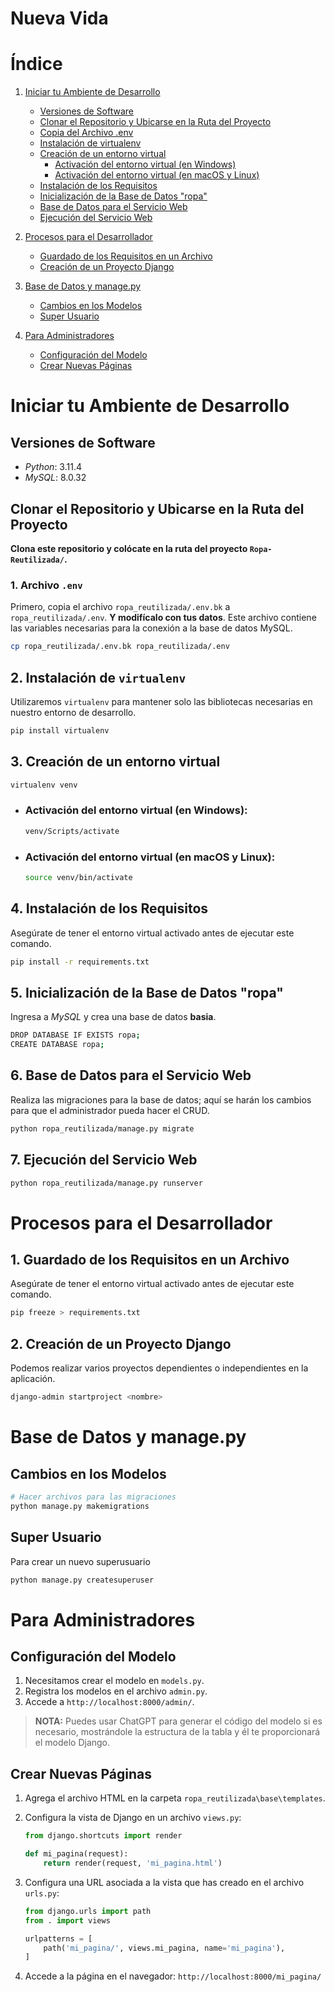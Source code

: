 # Nueva Vida

# Índice

1. [Iniciar tu Ambiente de Desarrollo](#iniciar-tu-ambiente-de-desarrollo)
    - [Versiones de Software](#versiones-de-software)
    - [Clonar el Repositorio y Ubicarse en la Ruta del Proyecto](#clonar-el-repositorio-y-ubicarse-en-la-ruta-del-proyecto)
    - [Copia del Archivo .env](#copia-del-archivo-env)
    - [Instalación de virtualenv](#instalación-de-virtualenv)
    - [Creación de un entorno virtual](#creación-de-un-entorno-virtual)
        - [Activación del entorno virtual (en Windows)](#activación-del-entorno-virtual-en-windows)
        - [Activación del entorno virtual (en macOS y Linux)](#activación-del-entorno-virtual-en-macos-y-linux)
    - [Instalación de los Requisitos](#instalación-de-los-requisitos)
    - [Inicialización de la Base de Datos "ropa"](#inicialización-de-la-base-de-datos-ropa)
    - [Base de Datos para el Servicio Web](#base-de-datos-para-el-servicio-web)
    - [Ejecución del Servicio Web](#ejecución-del-servicio-web)

2. [Procesos para el Desarrollador](#procesos-para-el-desarrollador)
    - [Guardado de los Requisitos en un Archivo](#guardado-de-los-requisitos-en-un-archivo)
    - [Creación de un Proyecto Django](#creación-de-un-proyecto-django)

3. [Base de Datos y manage.py](#base-de-datos-y-managepy)
    - [Cambios en los Modelos](#cambios-en-los-modelos)
    - [Super Usuario](#super-usuario)

4. [Para Administradores](#para-administradores)
    - [Configuración del Modelo](#configuración-del-modelo)
    - [Crear Nuevas Páginas](#crear-nuevas-páginas)

# Iniciar tu Ambiente de Desarrollo

## Versiones de Software
- *Python*: 3.11.4
- *MySQL*: 8.0.32

## Clonar el Repositorio y Ubicarse en la Ruta del Proyecto

**Clona este repositorio y colócate en la ruta del proyecto `Ropa-Reutilizada/`.**

### 1. Archivo `.env`

Primero, copia el archivo `ropa_reutilizada/.env.bk` a `ropa_reutilizada/.env`. **Y modifícalo con tus datos**. Este archivo contiene las variables necesarias para la conexión a la base de datos MySQL.

```sh
cp ropa_reutilizada/.env.bk ropa_reutilizada/.env
```

## 2. Instalación de `virtualenv`

Utilizaremos `virtualenv` para mantener solo las bibliotecas necesarias en nuestro entorno de desarrollo.

```sh
pip install virtualenv
```

## 3. Creación de un entorno virtual

```sh
virtualenv venv
```

- ### Activación del entorno virtual (en Windows):
  
  ```sh
  venv/Scripts/activate
  ```

- ### Activación del entorno virtual (en macOS y Linux):
  
  ```sh
  source venv/bin/activate
  ```

## 4. Instalación de los Requisitos

Asegúrate de tener el entorno virtual activado antes de ejecutar este comando.

```sh
pip install -r requirements.txt
```

## 5. Inicialización de la Base de Datos "ropa"

Ingresa a *MySQL* y crea una base de datos **basia**.

```sh
DROP DATABASE IF EXISTS ropa;
CREATE DATABASE ropa;
```

## 6. Base de Datos para el Servicio Web

Realiza las migraciones para la base de datos; aquí se harán los cambios para que el administrador pueda hacer el CRUD.

```sh
python ropa_reutilizada/manage.py migrate
```

## 7. Ejecución del Servicio Web

```sh
python ropa_reutilizada/manage.py runserver
```

# Procesos para el Desarrollador

## 1. Guardado de los Requisitos en un Archivo

Asegúrate de tener el entorno virtual activado antes de ejecutar este comando.

```sh
pip freeze > requirements.txt
```

## 2. Creación de un Proyecto Django

Podemos realizar varios proyectos dependientes o independientes en la aplicación.

```sh
django-admin startproject <nombre>
```

# Base de Datos y manage.py

## Cambios en los Modelos

```sh
# Hacer archivos para las migraciones
python manage.py makemigrations
```

## Super Usuario

Para crear un nuevo superusuario

```sh
python manage.py createsuperuser
```

# Para Administradores

## Configuración del Modelo

1. Necesitamos crear el modelo en `models.py`.
2. Registra los modelos en el archivo `admin.py`.
3. Accede a `http://localhost:8000/admin/`.

> **NOTA:** Puedes usar ChatGPT para generar el código del modelo si es necesario, mostrándole la estructura de la tabla y él te proporcionará el modelo Django.

## Crear Nuevas Páginas


1. Agrega el archivo HTML en la carpeta `ropa_reutilizada\base\templates`.
2. Configura la vista de Django en un archivo `views.py`:

   ```python
   from django.shortcuts import render

   def mi_pagina(request):
       return render(request, 'mi_pagina.html')
   ```

3. Configura una URL asociada a la vista que has creado en el archivo `urls.py`:

   ```python
   from django.urls import path
   from . import views

   urlpatterns = [
       path('mi_pagina/', views.mi_pagina, name='mi_pagina'),
   ]
   ```

4. Accede a la página en el navegador: `http://localhost:8000/mi_pagina/`
